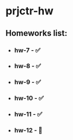 # prjctr-hw

## Homeworks list:
- ### hw-7 - ✅
- ### hw-8 - ✅
- ### hw-9 - ✅
- ### hw-10 - ✅
- ### hw-11 - ✅
- ### hw-12 - 🚧
